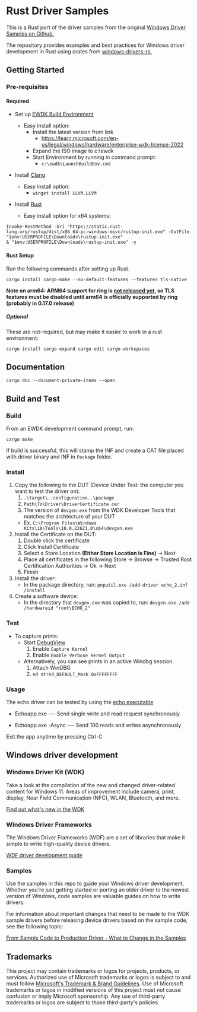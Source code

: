 # Rust Driver Samples

This is a Rust port of the driver samples from the original [Windows Driver Samples on Github.](https://github.com/microsoft/Windows-driver-samples)

The repository provides examples and best practices for Windows driver development in Rust using crates from [windows-drivers-rs.](https://github.com/microsoft/windows-drivers-rs)

## Getting Started

### Pre-requisites

#### Required

* Set up [EWDK Build Environment](https://learn.microsoft.com/en-us/windows-hardware/drivers/develop/using-the-enterprise-wdk)
  * Easy install option:
    * Install the latest version from link
      * <https://learn.microsoft.com/en-us/legal/windows/hardware/enterprise-wdk-license-2022>
    * Expand the ISO image to c:\ewdk
    * Start Environment by running in command prompt:
      * ```c:\ewdk\LaunchBuildEnv.cmd```
* Install [Clang](https://clang.llvm.org/get_started.html)
  * Easy install option:
    * `winget install LLVM.LLVM`

* Install [Rust](https://www.rust-lang.org/tools/install)
  * Easy install option for x64 systems:

```pwsh
Invoke-RestMethod -Uri "https://static.rust-lang.org/rustup/dist/x86_64-pc-windows-msvc/rustup-init.exe" -OutFile "$env:USERPROFILE\Downloads\rustup-init.exe"
& "$env:USERPROFILE\Downloads\rustup-init.exe" -y
```

#### Rust Setup

Run the following commands after setting up Rust.

`cargo install cargo-make --no-default-features --features tls-native`

__Note on arm64: ARM64 support for ring is [not released yet](https://github.com/briansmith/ring/issues/1167), so TLS features must be disabled until arm64 is officially supported by ring (probably in 0.17.0 release)__

##### Optional

These are not-required, but may make it easier to work in a rust environment:

`cargo install cargo-expand cargo-edit cargo-workspaces`

## Documentation

`cargo doc --document-private-items --open`

## Build and Test

### Build

From an EWDK development command prompt, run:

`cargo make`

If build is successful, this will stamp the INF and create a CAT file placed with driver binary and INF in `Package` folder.

### Install

1. Copy the following to the DUT (Device Under Test: the computer you want to test the driver on):
   1. `.\target\..configuration..\package`
   2. `Path\To\Driver\DriverCertificate.cer`
   3. The version of `devgen.exe` from the WDK Developer Tools that matches the archtecture of your DUT
     * Ex. `C:\Program Files\Windows Kits\10\Tools\10.0.22621.0\x64\devgen.exe`
2. Install the Certificate on the DUT:
   1. Double click the certificate
   2. Click Install Certificate
   3. Select a Store Location __(Either Store Location is Fine)__ -> Next
   4. Place all certificates in the following Store -> Browse -> Trusted Root Certification Authorities -> Ok -> Next
   5. Finish
3. Install the driver:
   * In the package directory, run: `pnputil.exe /add-driver echo_2.inf /install`
4. Create a software device:
   * In the directory that `devgen.exe` was copied to, run: `devgen.exe /add /hardwareid "root\ECHO_2"`

### Test

* To capture prints:
  * Start [DebugView](https://learn.microsoft.com/en-us/sysinternals/downloads/debugview)
    1. Enable `Capture Kernel`
    2. Enable `Enable Verbose Kernel Output`
  * Alternatively, you can see prints in an active Windbg session.
    1. Attach WinDBG
    2. `ed nt!Kd_DEFAULT_Mask 0xFFFFFFFF`

### Usage

The echo driver can be tested by using the [echo executable](https://github.com/microsoft/Windows-driver-samples/tree/main/general/echo/kmdf/exe)

* Echoapp.exe --- Send single write and read request synchronously

* Echoapp.exe -Async --- Send 100 reads and writes asynchronously

Exit the app anytime by pressing Ctrl-C

## Windows driver development

### Windows Driver Kit (WDK)

Take a look at the compilation of the new and changed driver-related content for Windows 11. Areas of improvement include camera, print, display, Near Field Communication (NFC), WLAN, Bluetooth, and more.

[Find out what's new in the WDK](https://docs.microsoft.com/windows-hardware/drivers/what-s-new-in-driver-development)

### Windows Driver Frameworks

The Windows Driver Frameworks (WDF) are a set of libraries that make it simple to write high-quality device drivers.

[WDF driver development guide](https://docs.microsoft.com/windows-hardware/drivers/wdf/)

### Samples

Use the samples in this repo to guide your Windows driver development. Whether you're just getting started or porting an older driver to the newest version of Windows, code samples are valuable guides on how to write drivers.

For information about important changes that need to be made to the WDK sample drivers before releasing device drivers based on the sample code, see the following topic:

[From Sample Code to Production Driver - What to Change in the Samples](https://docs.microsoft.com/en-us/windows-hardware/drivers/gettingstarted/from-sample-code-to-production-driver)

## Trademarks

This project may contain trademarks or logos for projects, products, or services. Authorized use of Microsoft
trademarks or logos is subject to and must follow
[Microsoft's Trademark & Brand Guidelines](https://www.microsoft.com/en-us/legal/intellectualproperty/trademarks/usage/general).
Use of Microsoft trademarks or logos in modified versions of this project must not cause confusion or imply Microsoft sponsorship.
Any use of third-party trademarks or logos are subject to those third-party's policies.
